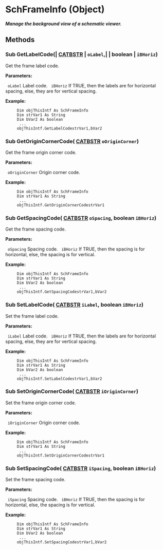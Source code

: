 # SchFrameInfo (Object)

**_Manage the background view of a schematic viewer._**

## Methods

### Sub **GetLabelCode**(| [CATBSTR](../System/typedef_CATBSTR_8129.md) | `oLabel`,| | boolean | `iBHoriz`)

   Get the frame label code.

**Parameters:**

` oLabel`      Label code.
` iBHoriz`      If TRUE, then the labels are for horizontal spacing, else, they are for vertical spacing.

**Example:**

```VBScript
     Dim objThisIntf As SchFrameInfo
     Dim strVar1 As String
     Dim bVar2 As boolean
      ...
     objThisIntf.GetLabelCodestrVar1,bVar2

```

### Sub **GetOriginCornerCode**( [CATBSTR](../System/typedef_CATBSTR_8129.md)  `oOriginCorner`)

   Get the frame origin corner code.

**Parameters:**

` oOriginCorner`      Origin corner code.

**Example:**

```VBScript
     Dim objThisIntf As SchFrameInfo
     Dim strVar1 As String
      ...
     objThisIntf.GetOriginCornerCodestrVar1

```

### Sub **GetSpacingCode**( [CATBSTR](../System/typedef_CATBSTR_8129.md)  `oSpacing`,  boolean  `iBHoriz`)

   Get the frame spacing code.

**Parameters:**

` oSpacing`      Spacing code.
` iBHoriz`      If TRUE, then the spacing is for horizontal, else, the spacing is for vertical.

**Example:**

```VBScript
     Dim objThisIntf As SchFrameInfo
     Dim strVar1 As String
     Dim bVar2 As boolean
      ...
     objThisIntf.GetSpacingCodestrVar1,bVar2

```

### Sub **SetLabelCode**( [CATBSTR](../System/typedef_CATBSTR_8129.md)  `iLabel`,  boolean  `iBHoriz`)

   Set the frame label code.

**Parameters:**

` iLabel`      Label code.
` iBHoriz`      If TRUE, then the labels are for horizontal spacing, else, they are for vertical spacing.

**Example:**

```VBScript
     Dim objThisIntf As SchFrameInfo
     Dim strVar1 As String
     Dim bVar2 As boolean
      ...
     objThisIntf.SetLabelCodestrVar1,bVar2

```

### Sub **SetOriginCornerCode**( [CATBSTR](../System/typedef_CATBSTR_8129.md)  `iOriginCorner`)

   Set the frame origin corner code.

**Parameters:**

` iOriginCorner`      Origin corner code.

**Example:**

```VBScript
     Dim objThisIntf As SchFrameInfo
     Dim strVar1 As String
      ...
     objThisIntf.SetOriginCornerCodestrVar1

```

### Sub **SetSpacingCode**( [CATBSTR](../System/typedef_CATBSTR_8129.md)  `iSpacing`,  boolean  `iBHoriz`)

   Set the frame spacing code.

**Parameters:**

` iSpacing`      Spacing code.
` iBHoriz`      If TRUE, then the spacing is for horizontal, else, the spacing is for vertical.

**Example:**

```VBScript
     Dim objThisIntf As SchFrameInfo
     Dim strVar1 As String
     Dim bVar2 As boolean
      ...
     objThisIntf.SetSpacingCodestrVar1,bVar2

```